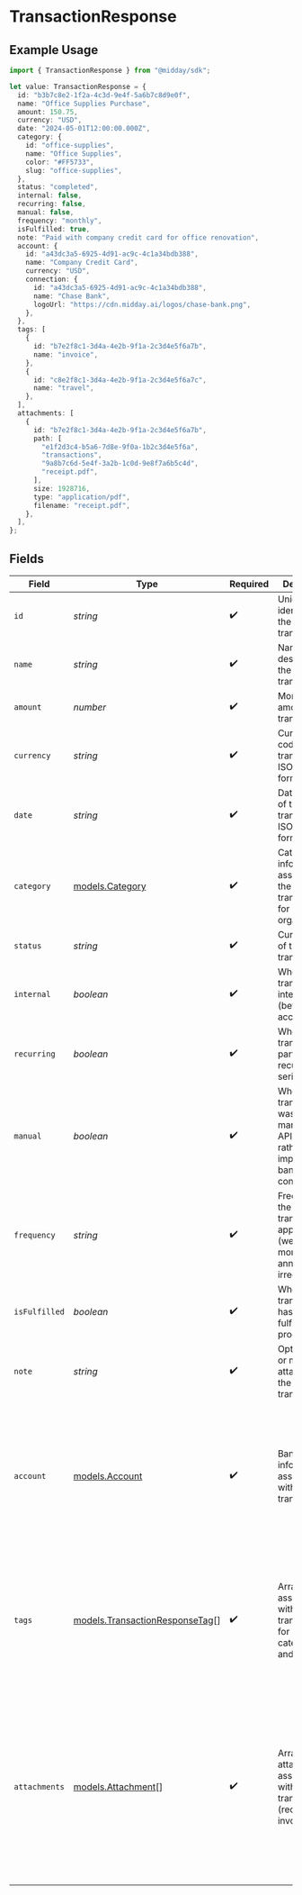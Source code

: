 # TransactionResponse

## Example Usage

```typescript
import { TransactionResponse } from "@midday/sdk";

let value: TransactionResponse = {
  id: "b3b7c8e2-1f2a-4c3d-9e4f-5a6b7c8d9e0f",
  name: "Office Supplies Purchase",
  amount: 150.75,
  currency: "USD",
  date: "2024-05-01T12:00:00.000Z",
  category: {
    id: "office-supplies",
    name: "Office Supplies",
    color: "#FF5733",
    slug: "office-supplies",
  },
  status: "completed",
  internal: false,
  recurring: false,
  manual: false,
  frequency: "monthly",
  isFulfilled: true,
  note: "Paid with company credit card for office renovation",
  account: {
    id: "a43dc3a5-6925-4d91-ac9c-4c1a34bdb388",
    name: "Company Credit Card",
    currency: "USD",
    connection: {
      id: "a43dc3a5-6925-4d91-ac9c-4c1a34bdb388",
      name: "Chase Bank",
      logoUrl: "https://cdn.midday.ai/logos/chase-bank.png",
    },
  },
  tags: [
    {
      id: "b7e2f8c1-3d4a-4e2b-9f1a-2c3d4e5f6a7b",
      name: "invoice",
    },
    {
      id: "c8e2f8c1-3d4a-4e2b-9f1a-2c3d4e5f6a7c",
      name: "travel",
    },
  ],
  attachments: [
    {
      id: "b7e2f8c1-3d4a-4e2b-9f1a-2c3d4e5f6a7b",
      path: [
        "e1f2d3c4-b5a6-7d8e-9f0a-1b2c3d4e5f6a",
        "transactions",
        "9a8b7c6d-5e4f-3a2b-1c0d-9e8f7a6b5c4d",
        "receipt.pdf",
      ],
      size: 1928716,
      type: "application/pdf",
      filename: "receipt.pdf",
    },
  ],
};
```

## Fields

| Field                                                                                                                                                                                                                                                  | Type                                                                                                                                                                                                                                                   | Required                                                                                                                                                                                                                                               | Description                                                                                                                                                                                                                                            | Example                                                                                                                                                                                                                                                |
| ------------------------------------------------------------------------------------------------------------------------------------------------------------------------------------------------------------------------------------------------------ | ------------------------------------------------------------------------------------------------------------------------------------------------------------------------------------------------------------------------------------------------------ | ------------------------------------------------------------------------------------------------------------------------------------------------------------------------------------------------------------------------------------------------------ | ------------------------------------------------------------------------------------------------------------------------------------------------------------------------------------------------------------------------------------------------------ | ------------------------------------------------------------------------------------------------------------------------------------------------------------------------------------------------------------------------------------------------------ |
| `id`                                                                                                                                                                                                                                                   | *string*                                                                                                                                                                                                                                               | :heavy_check_mark:                                                                                                                                                                                                                                     | Unique identifier of the transaction                                                                                                                                                                                                                   | b3b7c8e2-1f2a-4c3d-9e4f-5a6b7c8d9e0f                                                                                                                                                                                                                   |
| `name`                                                                                                                                                                                                                                                 | *string*                                                                                                                                                                                                                                               | :heavy_check_mark:                                                                                                                                                                                                                                     | Name or description of the transaction                                                                                                                                                                                                                 | Office Supplies Purchase                                                                                                                                                                                                                               |
| `amount`                                                                                                                                                                                                                                               | *number*                                                                                                                                                                                                                                               | :heavy_check_mark:                                                                                                                                                                                                                                     | Monetary amount of the transaction                                                                                                                                                                                                                     | 150.75                                                                                                                                                                                                                                                 |
| `currency`                                                                                                                                                                                                                                             | *string*                                                                                                                                                                                                                                               | :heavy_check_mark:                                                                                                                                                                                                                                     | Currency code of the transaction in ISO 4217 format                                                                                                                                                                                                    | USD                                                                                                                                                                                                                                                    |
| `date`                                                                                                                                                                                                                                                 | *string*                                                                                                                                                                                                                                               | :heavy_check_mark:                                                                                                                                                                                                                                     | Date and time of the transaction in ISO 8601 format                                                                                                                                                                                                    | 2024-05-01T12:00:00.000Z                                                                                                                                                                                                                               |
| `category`                                                                                                                                                                                                                                             | [models.Category](../models/category.md)                                                                                                                                                                                                               | :heavy_check_mark:                                                                                                                                                                                                                                     | Category information assigned to the transaction for organization                                                                                                                                                                                      | {<br/>"id": "office-supplies",<br/>"name": "Office Supplies",<br/>"color": "#FF5733",<br/>"slug": "office-supplies"<br/>}                                                                                                                              |
| `status`                                                                                                                                                                                                                                               | *string*                                                                                                                                                                                                                                               | :heavy_check_mark:                                                                                                                                                                                                                                     | Current status of the transaction                                                                                                                                                                                                                      | completed                                                                                                                                                                                                                                              |
| `internal`                                                                                                                                                                                                                                             | *boolean*                                                                                                                                                                                                                                              | :heavy_check_mark:                                                                                                                                                                                                                                     | Whether the transaction is internal (between own accounts)                                                                                                                                                                                             | false                                                                                                                                                                                                                                                  |
| `recurring`                                                                                                                                                                                                                                            | *boolean*                                                                                                                                                                                                                                              | :heavy_check_mark:                                                                                                                                                                                                                                     | Whether the transaction is part of a recurring series                                                                                                                                                                                                  | false                                                                                                                                                                                                                                                  |
| `manual`                                                                                                                                                                                                                                               | *boolean*                                                                                                                                                                                                                                              | :heavy_check_mark:                                                                                                                                                                                                                                     | Whether the transaction was created manually (via API/form) rather than imported from bank connections                                                                                                                                                 | false                                                                                                                                                                                                                                                  |
| `frequency`                                                                                                                                                                                                                                            | *string*                                                                                                                                                                                                                                               | :heavy_check_mark:                                                                                                                                                                                                                                     | Frequency of the recurring transaction if applicable (weekly, monthly, annually, irregular)                                                                                                                                                            | monthly                                                                                                                                                                                                                                                |
| `isFulfilled`                                                                                                                                                                                                                                          | *boolean*                                                                                                                                                                                                                                              | :heavy_check_mark:                                                                                                                                                                                                                                     | Whether the transaction has been fulfilled or processed                                                                                                                                                                                                | true                                                                                                                                                                                                                                                   |
| `note`                                                                                                                                                                                                                                                 | *string*                                                                                                                                                                                                                                               | :heavy_check_mark:                                                                                                                                                                                                                                     | Optional note or memo attached to the transaction                                                                                                                                                                                                      | Paid with company credit card for office renovation                                                                                                                                                                                                    |
| `account`                                                                                                                                                                                                                                              | [models.Account](../models/account.md)                                                                                                                                                                                                                 | :heavy_check_mark:                                                                                                                                                                                                                                     | Bank account information associated with the transaction                                                                                                                                                                                               | {<br/>"id": "a43dc3a5-6925-4d91-ac9c-4c1a34bdb388",<br/>"name": "Company Credit Card",<br/>"currency": "USD",<br/>"connection": {<br/>"id": "a43dc3a5-6925-4d91-ac9c-4c1a34bdb388",<br/>"name": "Chase Bank",<br/>"logoUrl": "https://cdn.midday.ai/logos/chase-bank.png"<br/>}<br/>} |
| `tags`                                                                                                                                                                                                                                                 | [models.TransactionResponseTag](../models/transactionresponsetag.md)[]                                                                                                                                                                                 | :heavy_check_mark:                                                                                                                                                                                                                                     | Array of tags associated with the transaction for categorization and filtering                                                                                                                                                                         | [<br/>{<br/>"id": "b7e2f8c1-3d4a-4e2b-9f1a-2c3d4e5f6a7b",<br/>"name": "invoice"<br/>},<br/>{<br/>"id": "c8e2f8c1-3d4a-4e2b-9f1a-2c3d4e5f6a7c",<br/>"name": "travel"<br/>}<br/>]                                                                        |
| `attachments`                                                                                                                                                                                                                                          | [models.Attachment](../models/attachment.md)[]                                                                                                                                                                                                         | :heavy_check_mark:                                                                                                                                                                                                                                     | Array of file attachments associated with the transaction (receipts, invoices, etc.)                                                                                                                                                                   | [<br/>{<br/>"id": "b7e2f8c1-3d4a-4e2b-9f1a-2c3d4e5f6a7b",<br/>"path": [<br/>"e1f2d3c4-b5a6-7d8e-9f0a-1b2c3d4e5f6a",<br/>"transactions",<br/>"9a8b7c6d-5e4f-3a2b-1c0d-9e8f7a6b5c4d",<br/>"receipt.pdf"<br/>],<br/>"size": 1928716,<br/>"type": "application/pdf",<br/>"filename": "receipt.pdf"<br/>}<br/>] |